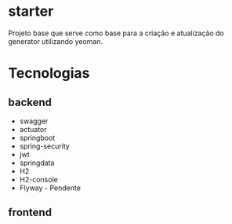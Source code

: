 # starter

Projeto base que serve como base para a criação e atualização do generator utilizando yeoman.

# Tecnologias

## backend

- swagger
- actuator
- springboot
- spring-security
- jwt
- springdata
- H2
- H2-console
- Flyway - Pendente

## frontend